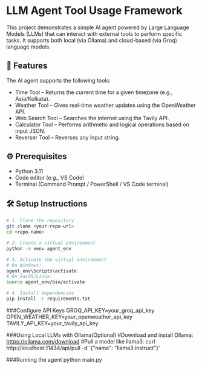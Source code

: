 # LLM Agent Tool Usage Framework

This project demonstrates a simple AI agent powered by Large Language Models (LLMs) that can interact with external tools to perform specific tasks. It supports both local (via Ollama) and cloud-based (via Groq) language models.

## 🧠 Features

The AI agent supports the following tools:

- Time Tool – Returns the current time for a given timezone (e.g., Asia/Kolkata).
- Weather Tool – Gives real-time weather updates using the OpenWeather API.
- Web Search Tool – Searches the internet using the Tavily API.
- Calculator Tool – Performs arithmetic and logical operations based on input JSON.
- Reverser Tool – Reverses any input string.

## ⚙️ Prerequisites

- Python 3.11
- Code editor (e.g., VS Code)
- Terminal (Command Prompt / PowerShell / VS Code terminal)

## 🛠️ Setup Instructions

```bash
# 1. Clone the repository
git clone <your-repo-url>
cd <repo-name>

# 2. Create a virtual environment
python -m venv agent_env

# 3. Activate the virtual environment
# On Windows:
agent_env\Scripts\activate
# On macOS/Linux:
source agent_env/bin/activate

# 4. Install dependencies
pip install -r requirements.txt
```

###Configure API Keys
GROQ_API_KEY=your_groq_api_key
OPEN_WEATHER_KEY=your_openweather_api_key
TAVILY_API_KEY=your_tavily_api_key

###Using Local LLMs with Ollama(Optional)
#Download and install Ollama: https://ollama.com/download
#Pull a model like llama3:
curl http://localhost:11434/api/pull -d '{"name": "llama3:instruct"}'

###Running the agent
python main.py

